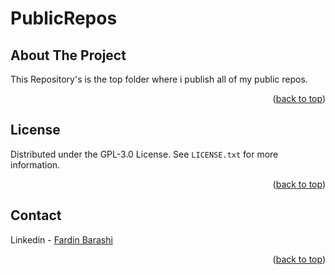# PublicRepos
 
<!-- ABOUT THE PROJECT -->
## About The Project
This Repository's is the top folder where i publish all of my public repos.


<p align="right">(<a href="#readme-top">back to top</a>)</p>



<!-- LICENSE -->
## License

Distributed under the GPL-3.0 License. See `LICENSE.txt` for more information.

<p align="right">(<a href="#readme-top">back to top</a>)</p>



<!-- CONTACT -->
## Contact

Linkedin - [Fardin Barashi]([https://twitter.com/your_username](https://www.linkedin.com/in/fardin-barashi-a56310a2/))

<p align="right">(<a href="#readme-top">back to top</a>)</p>

